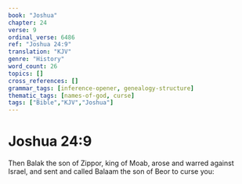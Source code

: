 ```yaml
---
book: "Joshua"
chapter: 24
verse: 9
ordinal_verse: 6486
ref: "Joshua 24:9"
translation: "KJV"
genre: "History"
word_count: 26
topics: []
cross_references: []
grammar_tags: [inference-opener, genealogy-structure]
thematic_tags: [names-of-god, curse]
tags: ["Bible","KJV","Joshua"]
---
```


# Joshua 24:9

Then Balak the son of Zippor, king of Moab, arose and warred against Israel, and sent and called Balaam the son of Beor to curse you:
